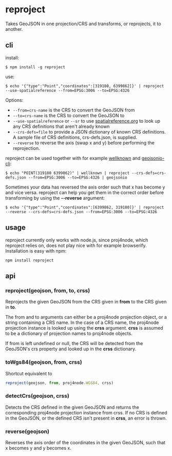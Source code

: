 reproject
=========

Takes GeoJSON in one projection/CRS and transforms, or reprojects, it to another.

## cli

install:

    $ npm install -g reproject

use:

    $ echo '{"type":"Point","coordinates":[319180, 6399862]}' | reproject --use-spatialreference --from=EPSG:3006 --to=EPSG:4326

Options:

* ```--from=crs-name``` is the CRS to convert the GeoJSON from
* ```--to=crs-name``` is the CRS to convert the GeoJSON to
* ```--use-spatialreference``` or ```--sr``` to use [spatialreference.org](http://spatialreference.org/) to look up
  any CRS definitions that aren't already known
* ```--crs-defs=file``` to provide a JSON dictionary of known CRS definitions. A sample file of CRS definitions, crs-defs.json, is supplied.
* ```--reverse``` to reverse the axis (swap x and y) before performing the reprojection.

reproject can be used together with for example [wellknown](https://github.com/mapbox/wellknown/) and [geojsonio-cli](https://github.com/mapbox/geojsonio-cli/):

    $ echo "POINT(319180 6399862)" | wellknown | reproject --crs-defs=crs-defs.json --from=EPSG:3006 --to=EPSG:4326 | geojsonio

Sometimes your data has reversed the axis order such that x has become y and vice versa. reproject can help you get them in the correct order before transforming by using the **--reverse** argument:

    $ echo '{"type":"Point","coordinates":[6399862, 319180]}' | reproject --reverse --crs-defs=crs-defs.json --from=EPSG:3006 --to=EPSG:4326

## usage

reproject currently only works with node.js, since proj4node, which reproject relies on, does not play nice with
for example browserify. Installation is easy with npm:

    npm install reproject

## api

### reproject(geojson, from, to, crss)

Reprojects the given GeoJSON from the CRS given in **from** to the CRS given in **to**.

The from and to arguments can either be a proj4node projection object, or a string containing a CRS name. In
the case of a CRS name, the proj4node projection instance is looked up using the **crss** argument. **crss**
is assumed to be a dictionary of projection names to proj4node objects.

If from is left undefined or null, the CRS will be detected from the GeoJSON's crs property and looked up in the
**crss** dictionary.

### toWgs84(geojson, from, crss)

Shortcut equivalent to

```js
reproject(geojson, from, proj4node.WGS84, crss)
```

### detectCrs(geojson, crss)

Detects the CRS defined in the given GeoJSON and returns the corresponding proj4node projection instance from
crss. If no CRS is defined in the GeoJSON, or the defined CRS isn't present in **crss**, an error is thrown.

### reverse(geojson)

Reverses the axis order of the coordinates in the given GeoJSON, such that x becomes y and y becomes x.
